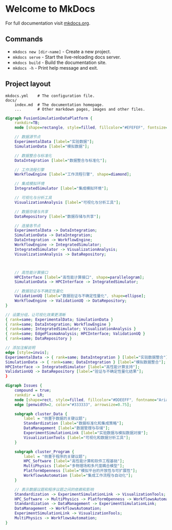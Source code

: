 # Welcome to MkDocs

For full documentation visit [mkdocs.org](https://www.mkdocs.org).

## Commands

* `mkdocs new [dir-name]` - Create a new project.
* `mkdocs serve` - Start the live-reloading docs server.
* `mkdocs build` - Build the documentation site.
* `mkdocs -h` - Print help message and exit.

## Project layout

    mkdocs.yml    # The configuration file.
    docs/
        index.md  # The documentation homepage.
        ...       # Other markdown pages, images and other files.


```dot
digraph FusionSimulationDataPlatform {
    rankdir=TB;
    node [shape=rectangle, style=filled, fillcolor="#EFEFEF", fontsize=10];

    // 数据源节点
    ExperimentalData [label="实验数据"];
    SimulationData [label="模拟数据"];

    // 数据整合与标准化
    DataIntegration [label="数据整合与标准化"];

    // 工作流程引擎
    WorkflowEngine [label="工作流程引擎", shape=diamond];

    // 集成模拟环境
    IntegratedSimulator [label="集成模拟环境"];

    // 可视化与分析工具
    VisualizationAnalysis [label="可视化与分析工具"];

    // 数据存储与共享
    DataRepository [label="数据存储与共享"];

    // 连接各节点
    ExperimentalData -> DataIntegration;
    SimulationData -> DataIntegration;
    DataIntegration -> WorkflowEngine;
    WorkflowEngine -> IntegratedSimulator;
    IntegratedSimulator -> VisualizationAnalysis;
    VisualizationAnalysis -> DataRepository;



    // 高性能计算接口
    HPCInterface [label="高性能计算接口", shape=parallelogram];
    SimulationData -> HPCInterface -> IntegratedSimulator;

    // 数据验证与不确定性量化
    ValidationUQ [label="数据验证与不确定性量化", shape=ellipse];
    WorkflowEngine -> ValidationUQ -> DataRepository;
}

// 设置分组，让可视化效果更清晰
{ rank=same; ExperimentalData; SimulationData }
{ rank=same; DataIntegration; WorkflowEngine }
{ rank=same; IntegratedSimulator; VisualizationAnalysis }
{ rank=same; EdgePlasmaAnalysis; HPCInterface; ValidationUQ }
{ rank=same; DataRepository }

// 添加注解说明
edge [style=invis];
ExperimentalData -> { rank=same; DataIntegration } [label="实验数据整合"];
SimulationData -> { rank=same; DataIntegration } [label="模拟数据整合"];
HPCInterface -> IntegratedSimulator [label="高性能计算支持"];
ValidationUQ -> DataRepository [label="验证与不确定性量化结果"];
}
```
```dot
digraph Issues {
    compound = true;
    rankdir = LR;
    node [shape=rect, style=filled, fillcolor="#DDEEFF", fontname="Arial", fontsize=10];
    edge [penwidth=2, color="#333333", arrowsize=0.75];

    subgraph cluster_Data {
        label = "侧重于数据的关键议题";
        Standardization [label="数据标准化和集成策略"];
        DataManagement [label="数据管理与存储"];
        ExperimentSimulationLink [label="实验数据与模拟数据对接"];
        VisualizationTools [label="可视化和数据分析工具"];
    }

    subgraph cluster_Program {
        label = "侧重于程序的关键议题";
        HPC_Software [label="高性能计算和软件工程基础"];
        MultiPhysics [label="多物理场和多尺度耦合模型"];
        PlatformOpenness [label="模拟平台的开放性与可扩展性"];
        WorkflowsAutomation [label="集成工作流程与自动化"];
    }

    // 表示数据议题和程序议题之间的依赖和影响
    Standardization -> ExperimentSimulationLink -> VisualizationTools;
    HPC_Software -> MultiPhysics -> PlatformOpenness -> WorkflowsAutomation;
    Standardization -> DataManagement -> ExperimentSimulationLink;
    DataManagement -> WorkflowsAutomation;
    ExperimentSimulationLink -> VisualizationTools;
    MultiPhysics -> WorkflowsAutomation;
}
```